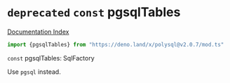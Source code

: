 # `deprecated` `const` pgsqlTables

[Documentation Index](../README.md)

```ts
import {pgsqlTables} from "https://deno.land/x/polysql@v2.0.7/mod.ts"
```

`const` pgsqlTables: SqlFactory

Use `pgsql` instead.

